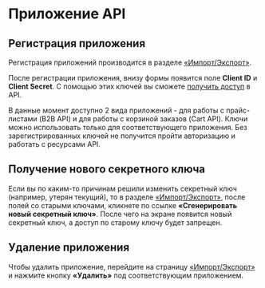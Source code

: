 # Приложение API
## Регистрация приложения

Регистрация приложений производится в разделе [&laquo;Импорт/Экспорт&raquo;](https://b2b.onliner.by/pricelists).

После регистрации приложения, внизу формы появится поле **Client ID** и **Client Secret**. С помощью этих ключей вы сможете [получить доступ](oauth20.md) в API.

В данные момент доступно 2 вида приложений - для работы с прайс-листами (B2B API) и для работы с корзиной заказов (Cart API).
Ключи можно использовать только для соответствующего приложения. Без зарегистрированных ключей не получится пройти авторизацию и работать с ресурсами API.

## Получение нового секретного ключа

Если вы по каким-то причинам решили изменить секретный ключ (например, утерян текущий), то в разделе [&laquo;Импорт/Экспорт&raquo;](https://b2b.onliner.by/pricelists), после полей со старыми ключами, кликнете по ссылке __&laquo;Сгенерировать новый секретный ключ&raquo;__. После чего на экране появится новый секретный ключ, а доступ по старому ключу будет запрещен.

## Удаление приложения

Чтобы удалить приложение, перейдите на страницу [&laquo;Импорт/Экспорт&raquo;](https://b2b.onliner.by/pricelists) и нажмите кнопку __&laquo;Удалить&raquo;__ под соответствующим приложением.
